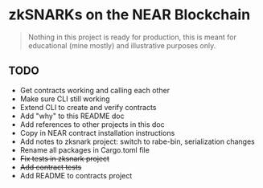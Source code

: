 #  zkSNARKs on the NEAR Blockchain

> Nothing in this project is ready for production, this is meant for educational (mine mostly) and illustrative purposes only.

## TODO

* Get contracts working and calling each other
* Make sure CLI still working
* Extend CLI to create and verify contracts
* Add "why" to this README doc
* Add references to other projects in this doc
* Copy in NEAR contract installation instructions
* Add notes to zksnark project: switch to rabe-bin, serialization changes
* Rename all packages in Cargo.toml file
* ~~Fix tests in zksnark project~~
* ~~Add contract tests~~
* Add README to contracts project